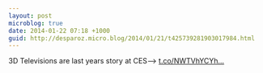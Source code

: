 ```yaml
---
layout: post
microblog: true
date: 2014-01-22 07:18 +1000
guid: http://desparoz.micro.blog/2014/01/21/t425739281903017984.html
---
```

3D Televisions are last years story at CES⟶ [t.co/NWTVhYCYh...](http://t.co/NWTVhYCYhF)
